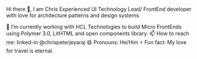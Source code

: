 Hi there 👋, I am Chris
Experienced UI Technology Lead/ FrontEnd developer with love for architecture patterns and design systems

🔭 I’m currently working with HCL Technologies to build Micro FrontEnds using Polymer 3.0, LitHTML and open components library.
📫 How to reach me: linked-in @chrispeterjeyaraj
😄 Pronouns: He/Him
⚡ Fun fact: My love for travel is eternal.
